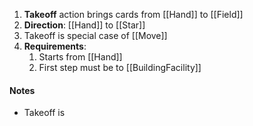 1. **Takeoff** action brings cards from [[Hand]] to [[Field]]
2. **Direction**: [[Hand]] to [[Star]]
3. Takeoff is special case of [[Move]] 
4. **Requirements**:
	1. Starts from [[Hand]]
	2. First step must be to [[BuildingFacility]]
#### Notes
- Takeoff is 